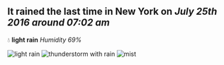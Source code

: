 ## It rained the last time in New York on *July 25th 2016 around 07:02 am*
💧  **light rain** *Humidity 69%*

![light rain](http://openweathermap.org/img/w/10d.png) ![thunderstorm with rain](http://openweathermap.org/img/w/11d.png) ![mist](http://openweathermap.org/img/w/50d.png)
